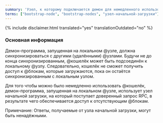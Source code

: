 ```yaml
---
summary: 'Узел, к которому подключается демон для немедленного использования кошельков во время основной синхронизации блоков'
terms: ["bootstrap-node", "bootstrap-nodes", "узел-начальной-загрузки"]
---
```


{% include disclaimer.html translated="yes" translationOutdated="no" %}

### Основная информация

Демон-программа, запущенная на локальном @узле, должна синхронизироваться с
другими (удалёнными) @узлами. Будучи не до конца синхронизированным,
@кошелёк может быть подсоединён к локальному @узлу. Следовательно, кошелёк
не сможет получить доступ к @блокам, которые загружаются, пока он остаётся
синхронизированным с локальным узлом.

Для того чтобы можно было немедленно использовать @кошелёк, демон-программа,
запущенная на локальном @узле, использует узел начальной загрузки, на
который поступает доверенный запрос RPC, в результате чего обеспечивается
доступ к отсутствующим @блокам.

Примечание:	Ответы, получаемые от узла начальной загрузки, могут быть
ненадёжными.
